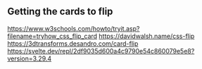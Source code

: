 ## Getting the cards to flip
https://www.w3schools.com/howto/tryit.asp?filename=tryhow_css_flip_card
https://davidwalsh.name/css-flip
https://3dtransforms.desandro.com/card-flip
https://svelte.dev/repl/2df9035d600a4c9790e54c860079e5e8?version=3.29.4